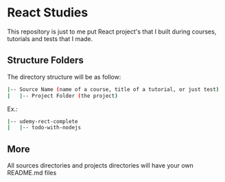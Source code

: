 # React Studies

This repository is just to me put React project's that I built during courses, tutorials and tests that I made.


## Structure Folders

The directory structure will be as follow:
 
 ``` bash
|-- Source Name (name of a course, title of a tutorial, or just test)
|   |-- Project Folder (the project)
```
Ex.:  

``` bash
|-- udemy-rect-complete
|   |-- todo-with-nodejs
```
## More

All sources directories and projects directories will have your own README.md files